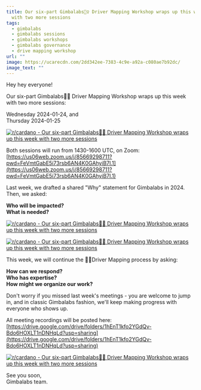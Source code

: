 ```yaml
---
title: Our six-part Gimbalabs🙋‍♀️ Driver Mapping Workshop wraps up this week
  with two more sessions
tags:
  - gimbalabs
  - gimbalabs sessions
  - gimbalabs workshops
  - gimbalabs governance
  - drive mapping workshop
url: ""
image: https://ucarecdn.com/2dd342ee-7383-4c9e-a92a-c080ae7b92dc/
image_text: ""
---
```


Hey hey everyone!

Our six-part Gimbalabs🙋‍♀️ Driver Mapping Workshop wraps up this week with two more sessions:

Wednesday 2024-01-24, and  
Thursday 2024-01-25

[![r/cardano - Our six-part Gimbalabs🙋‍♀️ Driver Mapping Workshop wraps up this week with two more sessions](https://preview.redd.it/our-six-part-gimbalabs-driver-mapping-workshop-wraps-up-v0-xogarktd2eec1.jpg?width=1587&format=pjpg&auto=webp&s=5dbc74953c68cf9a22c53fb280143fb4c7626b3e)](https://preview.redd.it/our-six-part-gimbalabs-driver-mapping-workshop-wraps-up-v0-xogarktd2eec1.jpg?width=1587&format=pjpg&auto=webp&s=5dbc74953c68cf9a22c53fb280143fb4c7626b3e)

Both sessions will run from 1430-1600 UTC, on Zoom: [https://us06web.zoom.us/j/85669298711?pwd=FeVmtGabE5i73rsb6AN4K0GAhyiB7l.1](https://us06web.zoom.us/j/85669298711?pwd=FeVmtGabE5i73rsb6AN4K0GAhyiB7l.1)

Last week, we drafted a shared "Why" statement for Gimbalabs in 2024. Then, we asked:

**Who will be impacted?**  
**What is needed?**

[![r/cardano - Our six-part Gimbalabs🙋‍♀️ Driver Mapping Workshop wraps up this week with two more sessions](https://preview.redd.it/our-six-part-gimbalabs-driver-mapping-workshop-wraps-up-v0-o0hied5h2eec1.jpg?width=600&format=pjpg&auto=webp&s=59e9f802dbc9646b882602982cabe6e535742d1f)](https://preview.redd.it/our-six-part-gimbalabs-driver-mapping-workshop-wraps-up-v0-o0hied5h2eec1.jpg?width=600&format=pjpg&auto=webp&s=59e9f802dbc9646b882602982cabe6e535742d1f)

[![r/cardano - Our six-part Gimbalabs🙋‍♀️ Driver Mapping Workshop wraps up this week with two more sessions](https://preview.redd.it/our-six-part-gimbalabs-driver-mapping-workshop-wraps-up-v0-imhm2d5h2eec1.png?width=602&format=png&auto=webp&s=7fac619e0fbaf1f1c506edd740b4ef3ac315f6f1)](https://preview.redd.it/our-six-part-gimbalabs-driver-mapping-workshop-wraps-up-v0-imhm2d5h2eec1.png?width=602&format=png&auto=webp&s=7fac619e0fbaf1f1c506edd740b4ef3ac315f6f1)

This week, we will continue the 🙋‍♂️Driver Mapping process by asking:

**How can we respond?**  
**Who has expertise?**  
**How might we organize our work?**

Don't worry if you missed last week's meetings - you are welcome to jump in, and in classic Gimbalabs fashion, we'll keep making progress with everyone who shows up.

All meeting recordings will be posted here: [https://drive.google.com/drive/folders/1hEnT1kfo2YGdQv-Bdo6HOXLT1nDNHqLd?usp=sharing](https://drive.google.com/drive/folders/1hEnT1kfo2YGdQv-Bdo6HOXLT1nDNHqLd?usp=sharing)

[![r/cardano - Our six-part Gimbalabs🙋‍♀️ Driver Mapping Workshop wraps up this week with two more sessions](https://preview.redd.it/our-six-part-gimbalabs-driver-mapping-workshop-wraps-up-v0-9svsb6im2eec1.jpg?width=1366&format=pjpg&auto=webp&s=f6ecfb46a9a0d98b65a19313d708641deb45359c)](https://preview.redd.it/our-six-part-gimbalabs-driver-mapping-workshop-wraps-up-v0-9svsb6im2eec1.jpg?width=1366&format=pjpg&auto=webp&s=f6ecfb46a9a0d98b65a19313d708641deb45359c)

See you soon,  
Gimbalabs team.
